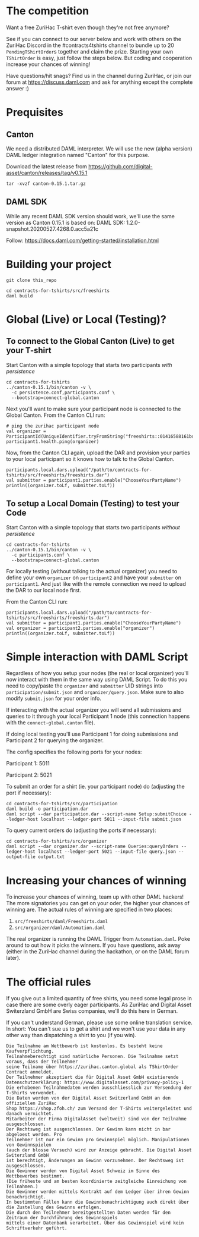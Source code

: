 # The competition

Want a free ZuriHac T-shirt even though they're not free anymore?

See if you can connect to our server below and work with others on the ZuriHac Discord in the #contracts4tshirts channel to bundle up to 20 `PendingTShirtOrder`s together and claim the prize. Starting your own `TShirtOrder` is easy, just follow the steps below. But coding and cooperation increase your chances of winning!

Have questions/hit snags? Find us in the channel during ZuriHac, or join our forum at https://discuss.daml.com and ask for anything except the complete answer :)

# Prequisites

## Canton

We need a distributed DAML interpreter. We will use the new (alpha version)
DAML ledger integration named "Canton" for this purpose.

Download the latest release from
https://github.com/digital-asset/canton/releases/tag/v0.15.1

```
tar -xvzf canton-0.15.1.tar.gz
```

## DAML SDK

While any recent DAML SDK version should work, we'll use the same version as
Canton 0.15.1 is based on:
DAML SDK: 1.2.0-snapshot.20200527.4268.0.acc5a21c

Follow: https://docs.daml.com/getting-started/installation.html

# Building your project
```
git clone this_repo

cd contracts-for-tshirts/src/freeshirts
daml build
```

# Global (Live) or Local (Testing)?

## To connect to the Global Canton (Live) to get your T-shirt

Start Canton with a simple topology that starts two participants *with persistence*

```
cd contracts-for-tshirts
../canton-0.15.1/bin/canton -v \
  -c persistence.conf,participants.conf \
  --bootstrap=connect-global.canton
```
Next you'll want to make sure your participant node is connected to the Global Canton.
From the Canton CLI run:
```
# ping the zurihac participant node
val organizer = ParticipantId(UniqueIdentifier.tryFromString("freeshirts::01416588161bd9e1ecec1295a6358576b109f6e3cd985e22e92014d02e5757d48c"))
participant1.health.ping(organizer)
```
Now, from the Canton CLI again, upload the DAR and provision your parties to your local participant so it knows how to talk to the Global Canton.

```
participants.local.dars.upload("/path/to/contracts-for-tshirts/src/freeshirts/freeshirts.dar")
val submitter = participant1.parties.enable("ChooseYourPartyName")
println((organizer.toLf, submitter.toLf))
```

## To setup a Local Domain (Testing) to test your Code

Start Canton with a simple topology that starts two participants *without persistence*

```
cd contracts-for-tshirts
../canton-0.15.1/bin/canton -v \
  -c participants.conf \
  --bootstrap=connect-global.canton
```

For locally testing (without talking to the actual organizer) you need to define your own `organizer` on `participant2` and have your `submitter` on `participant1`. And just like with the remote connection we need to upload the DAR to our local node first.

From the Canton CLI run:
```
participants.local.dars.upload("/path/to/contracts-for-tshirts/src/freeshirts/freeshirts.dar")
val submitter = participant1.parties.enable("ChooseYourPartyName")
val organizer = participant2.parties.enable("organizer")
println((organizer.toLf, submitter.toLf))
```

# Simple interaction with DAML Script

Regardless of how you setup your nodes (the real or local organizer) you'll now interact with them in the same way using DAML Script. To do this you need to copy/paste the `organizer` and `submitter` UID strings into `participation/submit.json` and `organizer/query.json`. Make sure to also modify `submit.json` for your order info.


If interacting with the actual organizer you will send all submissions and queries to it through your local Participant 1 node (this connection happens with the `connect-global.canton` file).

If doing local testing you'll use Participant 1 for doing submissions and Participant 2 for querying the organizer.

The config specifies the following ports for your nodes:

Participant 1: 5011

Participant 2: 5021

To submit an order for a shirt (ie. your participant node) do (adjusting the port if necessary):
```
cd contracts-for-tshirts/src/participation
daml build -o participation.dar
daml script --dar participation.dar --script-name Setup:submitChoice --ledger-host localhost --ledger-port 5011 --input-file submit.json
```
To query current orders do (adjusting the ports if necessary):
```
cd contracts-for-tshirts/src/organizer
daml script --dar organizer.dar --script-name Queries:queryOrders --ledger-host localhost --ledger-port 5021 --input-file query.json --output-file output.txt
```
# Increasing your chances of winning

To increase your chances of winning, team up with other DAML hackers!
The more signatories you can get on your oder, the higher your chances of winning are.
The actual rules of winning are specified in two places:

  1. `src/freeshirts/daml/Freeshirts.daml`
  2. `src/organizer/daml/Automation.daml`

The real organizer is running the DAML Trigger from `Automation.daml`.
Poke around to out how it picks the winners.
If you have questions, ask away (either in the ZuriHac channel during the hackathon, or on the DAML forum later).

# The official rules

If you give out a limited quantity of free shirts, you need some legal prose
in case there are some overly eager participants. As ZuriHac and Digital Asset Switerzland GmbH
are Swiss companies, we'll do this here in German.

If you can't understand German, please use some online translation service.
In short: You can't sue us to get a shirt and we won't use your data in any other way than dispatching
a shirt to you (if you win).

```
Die Teilnahme am Wettbewerb ist kostenlos. Es besteht keine Kaufverpflichtung. 
Teilnahmeberechtigt sind natürliche Personen. Die Teilnahme setzt voraus, dass der Teilnehmer 
seine Teilname über https://zurihac.canton.global als TShirtOrder Contract anmeldet. 
Der Teilnehmer akzeptiert die für Digital Asset GmbH existierende 
Datenschutzerklärung: https://www.digitalasset.com/privacy-policy-1 
Die erhobenen Teilnahmedaten werden ausschliesslich zur Versendung der T-Shirts verwendet.  
Die Daten werden von der Digital Asset Switzerland GmbH an den offiziellen ZuriHac  
Shop https://shop.zfoh.ch/ zum Versand der T-Shirts weitergeleitet und danach vernichtet. 
Mitarbeiter der Firma DigitalAsset (weltweit) sind von der Teilnahme ausgeschlossen. 
Der Rechtsweg ist ausgeschlossen. Der Gewinn kann nicht in bar abgeloest werden. Pro  
Teilnehmer ist nur ein Gewinn pro Gewinnspiel möglich. Manipulationen von Gewinnspielen  
(auch der blosse Versuch) wird zur Anzeige gebracht. Die Digital Asset Switerzland GmbH  
ist berechtigt, Änderungen am Gewinn vorzunehmen. Der Rechtsweg ist ausgeschlossen. 
Die Gewinner werden von Digital Asset Schweiz im Sinne des Wettbewerbes bestimmt.  
(Die früheste und am besten koordinierte zeitgleiche Einreichung von Teilnahmen.)  
Die Gewinner werden mittels Kontrakt auf dem Ledger über ihren Gewinn benachrichtigt. 
In bestimmten Fällen kann die Gewinnbenachrichtigung auch direkt über die Zustellung des Gewinns erfolgen.  
Die durch den Teilnehmer bereitgestellten Daten werden für den Zeitraum der Durchführung des Gewinnspiels 
mittels einer Datenbank verarbeitet. Über das Gewinnspiel wird kein Schriftverkehr geführt.
```
